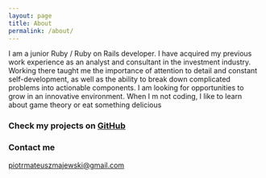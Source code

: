 ```yaml
---
layout: page
title: About
permalink: /about/
---
```


I am a junior Ruby / Ruby on Rails developer. I have acquired my previous work experience as an analyst and consultant in the investment industry. Working there taught me the importance of attention to detail and constant self-development, as well as the ability to break down complicated problems into actionable components. I am looking for opportunities to grow in an innovative environment. When I m not coding, I like to learn about game theory or eat something delicious

### Check my projects on [GitHub](https://github.com//Aritzaranburu)

### Contact me

[piotrmateuszmajewski@gmail.com](mailto:piotrmateuszmajewski@gmail.com)
